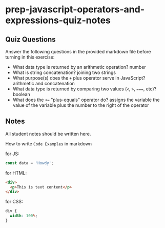 # prep-javascript-operators-and-expressions-quiz-notes

## Quiz Questions

Answer the following questions in the provided markdown file before turning in this exercise:

- What data type is returned by an arithmetic operation?
  number
- What is string concatenation?
  joining two strings
- What purpose(s) does the `+` plus operator serve in JavaScript?
  arithmetic and concatenation
- What data type is returned by comparing two values (`<`, `>`, `===`, etc)?
  boolean
- What does the `+=` "plus-equals" operator do?
  assigns the variable the value of the variable plus the number to the right of the operator

## Notes

All student notes should be written here.

How to write `Code Examples` in markdown

for JS:

```javascript
const data = 'Howdy';
```

for HTML:

```html
<div>
  <p>This is text content</p>
</div>
```

for CSS:

```css
div {
  width: 100%;
}
```

